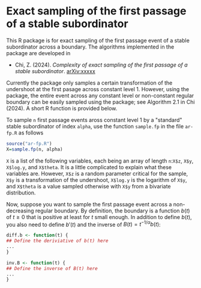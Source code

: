 # Exact sampling of the first passage of a stable subordinator
This R package is for exact sampling of the first passage event of a stable subordinator across a boundary.  The algorithms implemented in the package are developed in 

- Chi, Z. (2024). *Complexity of exact sampling of the first passage of a stable subordinator*. [arXiv:xxxxx](http://merlot.stat.uconn.edu/~zhc05001/)

Currently the package only samples a certain transformation of the undershoot at the first pasage across constant level 1.  However, using the package, the entire event across any constant level or non-constant regular boundary can be easily sampled using the package; see Algorithm 2.1 in Chi (2024).  A short R function is provided below.

To sample `n` first passage events aross constant level 1 by a "standard" stable subordinator of index `alpha`, use the function `sample.fp` in the file `ar-fp.R` as follows
```R
source("ar-fp.R")
X=sample.fp(n, alpha)
```
`X` is a list of the following variables, each being an array of length `n`:`X$z`, `X$y`, `X$log.y`, and `X$theta`.  It is a little complicated to explain what these variables are.  However, `X$z` is a random parameter critical for the sample, `X$y` is a transformation of the undershoot, `X$log.y` is the logarithm of `X$y`, and `X$theta` is a value sampled otherwise with `X$y` from a bivariate distribution.

Now, suppose you want to sample the first passage event across a non-decreasing regular boundary.  By definition, the boundary is a function $`b(t)`$ of $`t\ge0`$ that is positive at least for $`t`$ small enough.  In addition to define $`b(t)`$, you also need to define $`b'(t)`$ and the inverse of $`B(t) = t^{-1/\alpha} b(t)`$:
```R
diff.b <- function(t) {
## Define the deriviative of b(t) here
...
}

inv.B <- function(t) {
## Define the inverse of B(t) here
...
}
```

